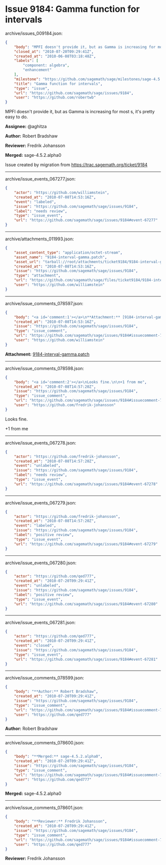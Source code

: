 # Issue 9184: Gamma function for intervals

archive/issues_009184.json:
```json
{
    "body": "MPFI doesn't provide it, but as Gamma is increasing for most s, it's pretty easy to do.\n\n**Assignee:** @aghitza\n\n**Author:** Robert Bradshaw\n\n**Reviewer:** Fredrik Johansson\n\n**Merged:** sage-4.5.2.alpha0\n\nIssue created by migration from https://trac.sagemath.org/ticket/9184\n\n",
    "closed_at": "2010-07-20T09:29:41Z",
    "created_at": "2010-06-08T03:18:48Z",
    "labels": [
        "component: algebra",
        "enhancement"
    ],
    "milestone": "https://github.com/sagemath/sage/milestones/sage-4.5.2",
    "title": "Gamma function for intervals",
    "type": "issue",
    "url": "https://github.com/sagemath/sage/issues/9184",
    "user": "https://github.com/robertwb"
}
```
MPFI doesn't provide it, but as Gamma is increasing for most s, it's pretty easy to do.

**Assignee:** @aghitza

**Author:** Robert Bradshaw

**Reviewer:** Fredrik Johansson

**Merged:** sage-4.5.2.alpha0

Issue created by migration from https://trac.sagemath.org/ticket/9184





---

archive/issue_events_067277.json:
```json
{
    "actor": "https://github.com/williamstein",
    "created_at": "2010-07-08T14:53:16Z",
    "event": "labeled",
    "issue": "https://github.com/sagemath/sage/issues/9184",
    "label": "needs review",
    "type": "issue_event",
    "url": "https://github.com/sagemath/sage/issues/9184#event-67277"
}
```



---

archive/attachments_011993.json:
```json
{
    "asset_content_type": "application/octet-stream",
    "asset_name": "9184-interval-gamma.patch",
    "asset_url": "tarball://root/attachments/ticket9184/9184-interval-gamma.patch",
    "created_at": "2010-07-08T14:53:16Z",
    "issue": "https://github.com/sagemath/sage/issues/9184",
    "type": "attachment",
    "url": "https://github.com/sagemath/sage/files/ticket9184/9184-interval-gamma.patch",
    "user": "https://github.com/williamstein"
}
```



---

archive/issue_comments_078597.json:
```json
{
    "body": "<a id='comment:1'></a>\n**Attachment:** [9184-interval-gamma.patch](https://github.com/sagemath/sage/files/ticket9184/9184-interval-gamma.patch)",
    "created_at": "2010-07-08T14:53:16Z",
    "issue": "https://github.com/sagemath/sage/issues/9184",
    "type": "issue_comment",
    "url": "https://github.com/sagemath/sage/issues/9184#issuecomment-78597",
    "user": "https://github.com/williamstein"
}
```

<a id='comment:1'></a>
**Attachment:** [9184-interval-gamma.patch](https://github.com/sagemath/sage/files/ticket9184/9184-interval-gamma.patch)



---

archive/issue_comments_078598.json:
```json
{
    "body": "<a id='comment:2'></a>\nLooks fine.\n\n+1 from me",
    "created_at": "2010-07-08T14:57:20Z",
    "issue": "https://github.com/sagemath/sage/issues/9184",
    "type": "issue_comment",
    "url": "https://github.com/sagemath/sage/issues/9184#issuecomment-78598",
    "user": "https://github.com/fredrik-johansson"
}
```

<a id='comment:2'></a>
Looks fine.

+1 from me



---

archive/issue_events_067278.json:
```json
{
    "actor": "https://github.com/fredrik-johansson",
    "created_at": "2010-07-08T14:57:20Z",
    "event": "unlabeled",
    "issue": "https://github.com/sagemath/sage/issues/9184",
    "label": "needs review",
    "type": "issue_event",
    "url": "https://github.com/sagemath/sage/issues/9184#event-67278"
}
```



---

archive/issue_events_067279.json:
```json
{
    "actor": "https://github.com/fredrik-johansson",
    "created_at": "2010-07-08T14:57:20Z",
    "event": "labeled",
    "issue": "https://github.com/sagemath/sage/issues/9184",
    "label": "positive review",
    "type": "issue_event",
    "url": "https://github.com/sagemath/sage/issues/9184#event-67279"
}
```



---

archive/issue_events_067280.json:
```json
{
    "actor": "https://github.com/qed777",
    "created_at": "2010-07-20T09:29:41Z",
    "event": "unlabeled",
    "issue": "https://github.com/sagemath/sage/issues/9184",
    "label": "positive review",
    "type": "issue_event",
    "url": "https://github.com/sagemath/sage/issues/9184#event-67280"
}
```



---

archive/issue_events_067281.json:
```json
{
    "actor": "https://github.com/qed777",
    "created_at": "2010-07-20T09:29:41Z",
    "event": "closed",
    "issue": "https://github.com/sagemath/sage/issues/9184",
    "type": "issue_event",
    "url": "https://github.com/sagemath/sage/issues/9184#event-67281"
}
```



---

archive/issue_comments_078599.json:
```json
{
    "body": "**Author:** Robert Bradshaw",
    "created_at": "2010-07-20T09:29:41Z",
    "issue": "https://github.com/sagemath/sage/issues/9184",
    "type": "issue_comment",
    "url": "https://github.com/sagemath/sage/issues/9184#issuecomment-78599",
    "user": "https://github.com/qed777"
}
```

**Author:** Robert Bradshaw



---

archive/issue_comments_078600.json:
```json
{
    "body": "**Merged:** sage-4.5.2.alpha0",
    "created_at": "2010-07-20T09:29:41Z",
    "issue": "https://github.com/sagemath/sage/issues/9184",
    "type": "issue_comment",
    "url": "https://github.com/sagemath/sage/issues/9184#issuecomment-78600",
    "user": "https://github.com/qed777"
}
```

**Merged:** sage-4.5.2.alpha0



---

archive/issue_comments_078601.json:
```json
{
    "body": "**Reviewer:** Fredrik Johansson",
    "created_at": "2010-07-20T09:29:41Z",
    "issue": "https://github.com/sagemath/sage/issues/9184",
    "type": "issue_comment",
    "url": "https://github.com/sagemath/sage/issues/9184#issuecomment-78601",
    "user": "https://github.com/qed777"
}
```

**Reviewer:** Fredrik Johansson
